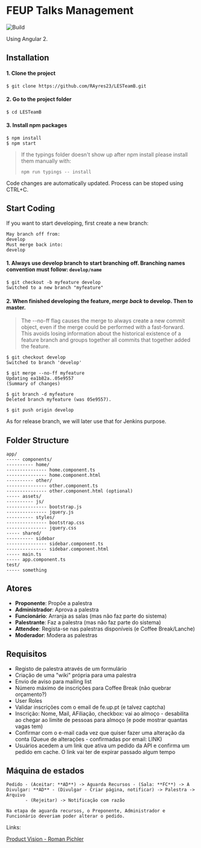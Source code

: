 # FEUP Talks Management
![Build](https://camo.githubusercontent.com/c80b945464b8a2f461df63caf4125154896b93b0/68747470733a2f2f7472617669732d63692e6f72672f616e67756c61722f717569636b73746172742e7376673f6272616e63683d6d6173746572)

Using Angular 2.

## Installation

#### 1. Clone the project
```
$ git clone https://github.com/RAyres23/LESTeamB.git
```

#### 2. Go to the project folder
```
$ cd LESTeamB
```

#### 3. Install npm packages

```
$ npm install
$ npm start
```
> If the typings folder doesn't show up after npm install please install them manually with:
> 
> `npm run typings -- install`

Code changes are automatically updated.  Process can be stoped using CTRL+C.

## Start Coding

If you want to start developing, first create a new branch:
```
May branch off from:
develop
Must merge back into:
develop
```

#### 1. Always use develop branch to start branching off. Branching names convention must follow: `develop/name`

```
$ git checkout -b myfeature develop
Switched to a new branch "myfeature"
```

#### 2. When finished developing the feature, ***merge back*** to develop. Then to master.

> The --no-ff flag causes the merge to always create a new commit object, even if the merge could be performed with a fast-forward. This avoids losing information about the historical existence of a feature branch and groups together all commits that together added the feature.

```
$ git checkout develop
Switched to branch 'develop'

$ git merge --no-ff myfeature
Updating ea1b82a..05e9557
(Summary of changes)

$ git branch -d myfeature
Deleted branch myfeature (was 05e9557).

$ git push origin develop
```

As for release branch, we will later use that for Jenkins purpose.

## Folder Structure

```
app/
----- components/
---------- home/
--------------- home.component.ts
--------------- home.component.html
---------- other/
--------------- other.component.ts
--------------- other.component.html (optional)
----- assets/
---------- js/
--------------- bootstrap.js
--------------- jquery.js
---------- styles/
--------------- bootstrap.css
--------------- jquery.css
----- shared/
---------- sidebar
--------------- sidebar.component.ts
--------------- sidebar.component.html
----- main.ts
----- app.component.ts
test/
----- something
```

## Atores

* **Proponente**: Propõe a palestra
* **Administrador**: Aprova a palestra
* **Funcionário**: Arranja as salas (mas não faz parte do sistema)
* **Palestrante**: Faz a palestra (mas não faz parte do sistema)
* **Attendee**: Regista-se nas palestras disponíveis (e Coffee Break/Lanche)
* **Moderador**: Modera as palestras

## Requisitos

* Registo de palestra através de um formulário
* Criação de uma "wiki" própria para uma palestra
* Envio de aviso para mailing list
* Número máximo de inscrições para Coffee Break (não quebrar orçamento?)
* User Roles
* Validar inscrições com o email de fe.up.pt (e talvez captcha)
* Inscrição: Nome, Mail, AFiliação, checkbox: vai ao almoço - desabilita ao chegar ao limite de pessoas para almoço (e pode mostrar quantas vagas tem)
* Confirmar com o e-mail cada vez que quiser fazer uma alteração da conta (Queue de alterações - confirmadas por email: LINK)
 * Usuários acedem a um link que ativa um pedido da API e confirma um pedido em cache. O link vai ter de expirar passado algum tempo

## Máquina de estados
```
Pedido - (Aceitar: **AD**) -> Aguarda Recursos - (Sala: **FC**) -> A Divulgar: **AD** - (Divulgar - Criar página, notificar) -> Palestra -> Arquivo
       - (Rejeitar) -> Notificação com razão

Na etapa de aguarda recursos, o Preponente, Administrador e Funcionário deveriam poder alterar o pedido.
```

Links:

[Product Vision - Roman Pichler](https://www.scrumalliance.org/community/articles/2009/january/the-product-vision)
